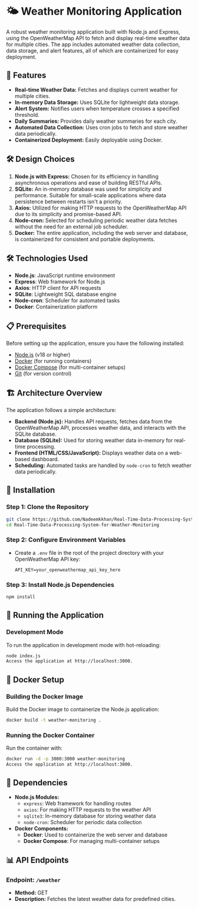 
# 🌤️ Weather Monitoring Application

A robust weather monitoring application built with Node.js and Express, using the OpenWeatherMap API to fetch and display real-time weather data for multiple cities. The app includes automated weather data collection, data storage, and alert features, all of which are containerized for easy deployment.

## 🌟 Features
- **Real-time Weather Data:** Fetches and displays current weather for multiple cities.
- **In-memory Data Storage:** Uses SQLite for lightweight data storage.
- **Alert System:** Notifies users when temperature crosses a specified threshold.
- **Daily Summaries:** Provides daily weather summaries for each city.
- **Automated Data Collection:** Uses cron jobs to fetch and store weather data periodically.
- **Containerized Deployment:** Easily deployable using Docker.

## 🛠 Design Choices

1. **Node.js with Express:** Chosen for its efficiency in handling asynchronous operations and ease of building RESTful APIs.
2. **SQLite:** An in-memory database was used for simplicity and performance. Suitable for small-scale applications where data persistence between restarts isn't a priority.
3. **Axios:** Utilized for making HTTP requests to the OpenWeatherMap API due to its simplicity and promise-based API.
4. **Node-cron:** Selected for scheduling periodic weather data fetches without the need for an external job scheduler.
5. **Docker:** The entire application, including the web server and database, is containerized for consistent and portable deployments.

## 🛠 Technologies Used
- **Node.js**: JavaScript runtime environment
- **Express**: Web framework for Node.js
- **Axios**: HTTP client for API requests
- **SQLite**: Lightweight SQL database engine
- **Node-cron**: Scheduler for automated tasks
- **Docker**: Containerization platform

## 📋 Prerequisites
Before setting up the application, ensure you have the following installed:
- [Node.js](https://nodejs.org/) (v18 or higher)
- [Docker](https://www.docker.com/products/docker-desktop) (for running containers)
- [Docker Compose](https://docs.docker.com/compose/) (for multi-container setups)
- [Git](https://git-scm.com/) (for version control)

## 🏗️ Architecture Overview

The application follows a simple architecture:
- **Backend (Node.js):** Handles API requests, fetches data from the OpenWeatherMap API, processes weather data, and interacts with the SQLite database.
- **Database (SQLite):** Used for storing weather data in-memory for real-time processing.
- **Frontend (HTML/CSS/JavaScript):** Displays weather data on a web-based dashboard.
- **Scheduling:** Automated tasks are handled by `node-cron` to fetch weather data periodically.

## 🚀 Installation

### Step 1: Clone the Repository
```bash
git clone https://github.com/Nadeemkkhan/Real-Time-Data-Processing-System-for-Weather-Monitoring.git
cd Real-Time-Data-Processing-System-for-Weather-Monitoring
```

### Step 2: Configure Environment Variables
- Create a `.env` file in the root of the project directory with your OpenWeatherMap API key:
  ```env
  API_KEY=your_openweathermap_api_key_here
  ```

### Step 3: Install Node.js Dependencies
```bash
npm install
```

## 🏃 Running the Application

### Development Mode
To run the application in development mode with hot-reloading:
```bash
node index.js
Access the application at http://localhost:3000.
```

## 🐳 Docker Setup

### Building the Docker Image
Build the Docker image to containerize the Node.js application:
```bash
docker build -t weather-monitoring .
```

### Running the Docker Container
Run the container with:
```bash
docker run -d -p 3000:3000 weather-monitoring
Access the application at http://localhost:3000.
```


## 🧩 Dependencies

- **Node.js Modules:**
  - `express`: Web framework for handling routes
  - `axios`: For making HTTP requests to the weather API
  - `sqlite3`: In-memory database for storing weather data
  - `node-cron`: Scheduler for periodic data collection
- **Docker Components:**
  - **Docker**: Used to containerize the web server and database
  - **Docker Compose**: For managing multi-container setups

## 📊 API Endpoints

### Endpoint: `/weather`
- **Method:** GET
- **Description:** Fetches the latest weather data for predefined cities.

